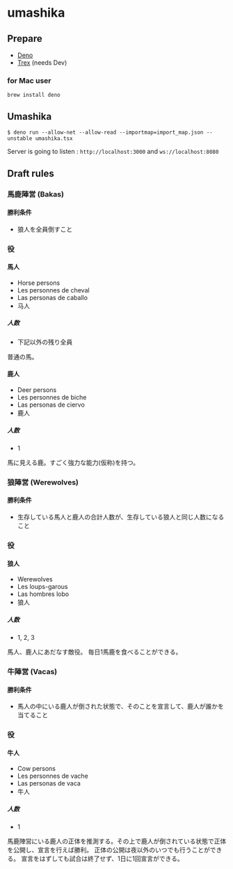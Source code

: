 # umashika

## Prepare
- [Deno](https://deno.land/)
- [Trex](https://nicedoc.io/crewdevio/Trex) (needs Dev)

### for Mac user

```Shell
brew install deno
```

## Umashika
```Shell
$ deno run --allow-net --allow-read --importmap=import_map.json --unstable umashika.tsx
```

Server is going to listen : `http://localhost:3000` and `ws://localhost:8080`

## Draft rules

### 馬鹿陣営 (Bakas)

#### 勝利条件

* 狼人を全員倒すこと

### 役

#### 馬人

* Horse persons
* Les personnes de cheval
* Las personas de caballo
* 马人

##### 人数

* 下記以外の残り全員

普通の馬。

#### 鹿人

* Deer persons
* Les personnes de biche
* Las personas de ciervo
* 鹿人

##### 人数

* 1

馬に見える鹿。すごく強力な能力(仮称)を持つ。

### 狼陣営 (Werewolves)

#### 勝利条件

* 生存している馬人と鹿人の合計人数が、生存している狼人と同じ人数になること

### 役

#### 狼人

* Werewolves
* Les loups-garous
* Las hombres lobo
* 狼人

##### 人数

* 1, 2, 3

馬人、鹿人にあだなす敵役。
毎日1馬鹿を食べることができる。

### 牛陣営 (Vacas)

#### 勝利条件

* 馬人の中にいる鹿人が倒された状態で、そのことを宣言して、鹿人が誰かを当てること

### 役

#### 牛人

* Cow persons
* Les personnes de vache
* Las personas de vaca
* 牛人

##### 人数

* 1

馬鹿陣営にいる鹿人の正体を推測する。その上で鹿人が倒されている状態で正体を公開し、宣言を行えば勝利。
正体の公開は夜以外のいつでも行うことができる。
宣言をはずしても試合は終了せず、1日に1回宣言ができる。

